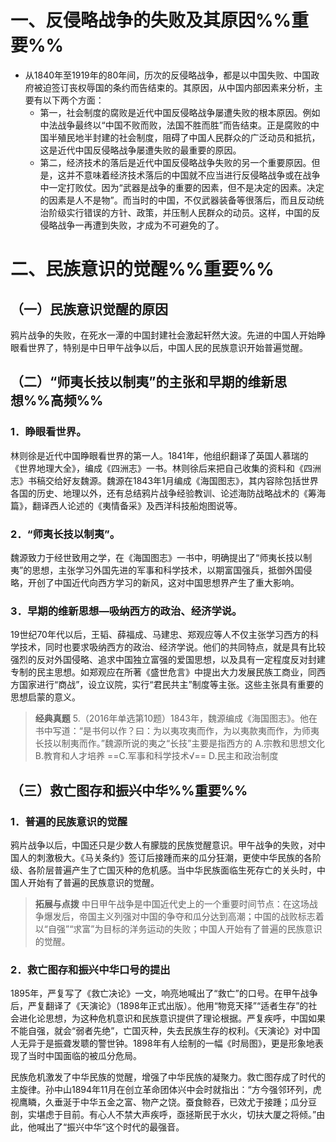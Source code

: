 # 一、反侵略战争的失败及其原因%%重要%%
- 从1840年至1919年的80年间，历次的反侵略战争，都是以中国失败、中国政府被迫签订丧权辱国的条约而告结束的。其原因，从中国内部因素来分析，主要有以下两个方面：
	- 第一，社会制度的腐败是近代中国反侵略战争屡遭失败的根本原因。例如中法战争最终以“中国不败而败，法国不胜而胜”而告结束。正是腐败的中国半殖民地半封建的社会制度，阻碍了中国人民群众的广泛动员和抵抗，这是近代中国反侵略战争屡遭失败的最重要的原因。
	- 第二，经济技术的落后是近代中国反侵略战争失败的另一个重要原因。但是，这并不意味着经济技术落后的中国就不应当进行反侵略战争或在战争中一定打败仗。因为“武器是战争的重要的因素，但不是决定的因素。决定的因素是人不是物”。而当时的中国，不仅武器装备等很落后，而且反动统治阶级实行错误的方针、政策，并压制人民群众的动员。这样，中国的反侵略战争一再遭到失败，才成为不可避免的了。
# 二、民族意识的觉醒%%重要%% 
## （一）民族意识觉醒的原因
鸦片战争的失败，在死水一潭的中国封建社会激起轩然大波。先进的中国人开始睁眼看世界了，特别是中日甲午战争以后，中国人民的民族意识开始普遍觉醒。
## （二）“师夷长技以制夷”的主张和早期的维新思想%%高频%%
### 1．睁眼看世界。
林则徐是近代中国睁眼看世界的第一人。1841年，他组织翻译了英国人慕瑞的《世界地理大全》，编成《四洲志》一书。林则徐后来把自己收集的资料和《四洲志》书稿交给好友魏源。魏源在1843年1月编成《海国图志》，其内容除包括世界各国的历史、地理以外，还有总结鸦片战争经验教训、论述海防战略战术的《筹海篇》，翻译西人论述的《夷情备采》及西洋科技船炮图说等。
### 2．“师夷长技以制夷”。
魏源致力于经世致用之学，在《海国图志》一书中，明确提出了“师夷长技以制夷”的思想，主张学习外国先进的军事和科学技术，以期富国强兵，抵御外国侵略，开创了中国近代向西方学习的新风，这对中国思想界产生了重大影响。
### 3．早期的维新思想—吸纳西方的政治、经济学说。
19世纪70年代以后，王韬、薛福成、马建忠、郑观应等人不仅主张学习西方的科学技术，同时也要求吸纳西方的政治、经济学说。他们的共同特点，就是具有比较强烈的反对外国侵略、追求中国独立富强的爱国思想，以及具有一定程度反对封建专制的民主思想。如郑观应在所著《盛世危言》中提出大力发展民族工商业，同西方国家进行“商战”，设立议院，实行“君民共主”制度等主张。这些主张具有重要的思想启蒙的意义。

>**经典真题**
5.（2016年单选第10题）1843年，魏源编成《海国图志》。他在书中写道：“是书何以作？曰：为以夷攻夷而作，为以夷款夷而作，为师夷长技以制夷而作。”魏源所说的夷之“长技”主要是指西方的
A.宗教和思想文化
B.教育和人才培养
==C.军事和科学技术√==
D.民主和政治制度
## （三）救亡图存和振兴中华%%重要%%
### 1．普遍的民族意识的觉醒
鸦片战争以后，中国还只是少数人有朦胧的民族觉醒意识。甲午战争的失败，对中国人的刺激极大。《马关条约》签订后接踵而来的瓜分狂潮，更使中华民族的各阶级、各阶层普遍产生了亡国灭种的危机感。当中华民族面临生死存亡的关头时，中国人开始有了普遍的民族意识的觉醒。

>**拓展与点拨**
中日甲午战争是中国近代史上的一个重要时间节点：在这场战争爆发后，帝国主义列强对中国的争夺和瓜分达到高潮；中国的战败标志着以“自强”“求富”为目标的洋务运动的失败；中国人开始有了普遍的民族意识的觉醒。
### 2．救亡图存和振兴中华口号的提出
1895年，严复写了《救亡决论》一文，响亮地喊出了“救亡”的口号。在甲午战争后，严复翻译了《天演论》（1898年正式出版）。他用“物竞天择”“适者生存”的社会进化论思想，为这种危机意识和民族意识提供了理论根据。严复疾呼，中国如果不能自强，就会“弱者先绝”，亡国灭种，失去民族生存的权利。《天演论》对中国人无异于是振聋发聩的警世钟。1898年有人绘制的一幅《时局图》，更是形象地表现了当时中国面临的被瓜分危局。

民族危机激发了中华民族的觉醒，增强了中华民族的凝聚力。救亡图存成了时代的主旋律。孙中山1894年11月在创立革命团体兴中会时就指出：“方今强邻环列，虎视鹰瞵，久垂涎于中华五金之富、物产之饶。蚕食鲸吞，已效尤于接踵；瓜分豆剖，实堪虑于目前。有心人不禁大声疾呼，亟拯斯民于水火，切扶大厦之将倾。”由此，他喊出了“振兴中华”这个时代的最强音。